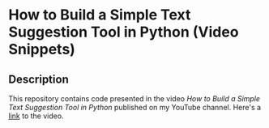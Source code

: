 # How to Build a Simple Text Suggestion Tool in Python (Video Snippets)

## Description

This repository contains code presented in the video *How to Build a Simple Text Suggestion Tool in Python* published on my YouTube channel.
Here's a [link](https://youtu.be/N_aw8cz_bhY) to the video.
